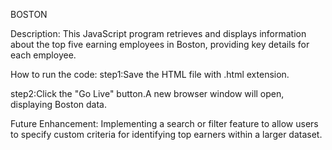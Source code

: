 BOSTON

Description:
This JavaScript program retrieves and displays information about the top five earning employees in Boston, providing key details for each employee.

How to run the code:
step1:Save the HTML file with .html extension.

step2:Click the "Go Live" button.A new browser window will open, displaying Boston data.

Future Enhancement:
Implementing a search or filter feature to allow users to specify custom criteria for identifying top earners within a larger dataset.
